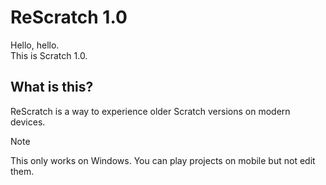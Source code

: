 # ReScratch 1.0
Hello, hello.  
This is Scratch 1.0.

## What is this?
ReScratch is a way to experience older Scratch versions on
modern devices.

> [!NOTE]
> This only works on Windows.
> You can play projects on mobile but not edit them.
